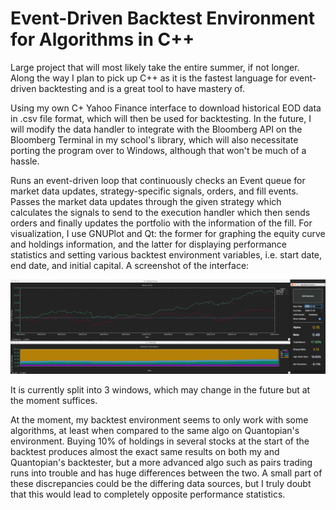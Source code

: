 # Event-Driven Backtest Environment for Algorithms in C++

Large project that will most likely take the entire summer, if not longer. Along the way I plan to pick up C++ as it is the fastest language for event-driven backtesting and is a great tool to have mastery of. 

Using my own C+ Yahoo Finance interface to download historical EOD data in .csv file format, which will then be used for backtesting. In the future, I will modify the data handler to integrate with the Bloomberg API on the Bloomberg Terminal in my school's library, which will also necessitate porting the program over to Windows, although that won't be much of a hassle.

Runs an event-driven loop that continuously checks an Event queue for market data updates, strategy-specific signals, orders, and fill events. Passes the market data updates through the given strategy which calculates the signals to send to the execution handler which then sends orders and finally updates the portfolio with the information of the fill. For visualization, I use GNUPlot and Qt: the former for graphing the equity curve and holdings information, and the latter for displaying performance statistics and setting various backtest environment variables, i.e. start date, end date, and initial capital. A screenshot of the interface:

<img src="/screenshot1.png" alt="Screenshot of interface"/>

It is currently split into 3 windows, which may change in the future but at the moment suffices.

At the moment, my backtest environment seems to only work with some algorithms, at least when compared to the same algo on Quantopian's environment. Buying 10% of holdings in several stocks at the start of the backtest produces almost the exact same results on both my and Quantopian's backtester, but a more advanced algo such as pairs trading runs into trouble and has huge differences between the two. A small part of these discrepancies could be the differing data sources, but I truly doubt that this would lead to completely opposite performance statistics.
